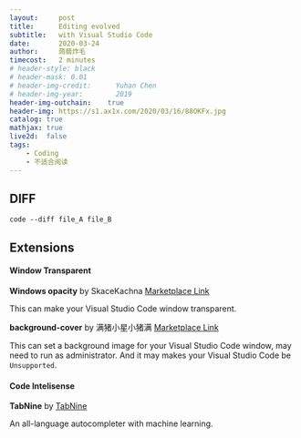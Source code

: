 ```yaml
---
layout:     post
title:      Editing evolved
subtitle:   with Visual Studio Code
date:       2020-03-24
author:     蒟蒻炸毛
timecost:   2 minutes
# header-style: black
# header-mask: 0.01
# header-img-credit:      Yuhan Chen
# header-img-year:        2019 
header-img-outchain:    true
header-img: https://s1.ax1x.com/2020/03/16/88OKFx.jpg
catalog: true
mathjax: true
live2d:  false
tags:
    - Coding
    - 不适合阅读
---
```


## DIFF

```
code --diff file_A file_B
```

## Extensions

#### Window Transparent

**Windows opacity** by SkaceKachna [Marketplace Link](https://marketplace.visualstudio.com/items?itemName=skacekachna.win-opacity)

This can make your Visual Studio Code window transparent.

**background-cover** by 满猪小星小猪满 [Marketplace Link](https://marketplace.visualstudio.com/items?itemName=manasxx.background-cover)

This can set a background image for your Visual Studio Code window, may need to run as administrator. And it may makes your Visual Studio Code be `Unsupported`.

#### Code Intelisense 

**TabNine** by [TabNine](https://tabnine.com)

An all-language autocompleter with machine learning.
